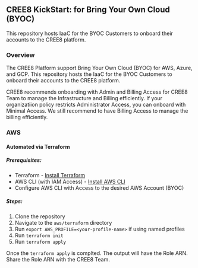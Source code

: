 ## CREE8 KickStart: for Bring Your Own Cloud (BYOC)

This repository hosts IaaC for the BYOC Customers to onboard their accounts to the CREE8 platform.

### Overview
The CREE8 Platform support Bring Your Own Cloud (BYOC) for AWS, Azure, and GCP. This repository hosts the IaaC for the BYOC Customers to onboard their accounts to the CREE8 platform.

CREE8 recommends onboarding with Admin and Billing Access for CREE8 Team to manage the Infrastructure and Billing efficiently. If your organizatiion policy restricts Administrator Access, you can onboard with Minimal Access. We still recommend to have Billing Access to manage the billing efficiently.

### AWS

#### Automated via Terraform

##### Prerequisites:
- Terraform - [Install Terraform](https://developer.hashicorp.com/terraform/downloads)
- AWS CLI (with IAM Access) - [Install AWS CLI](https://docs.aws.amazon.com/cli/latest/userguide/getting-started-install.html)
- Configure AWS CLI with Access to the desired AWS Account (BYOC)

##### Steps:
1. Clone the repository
2. Navigate to the `aws/terraform` directory
3. Run `export AWS_PROFILE=<your-profile-name>` if using named profiles
3. Run `terraform init`
4. Run `terraform apply`

Once the `terraform apply` is complted. The output will have the Role ARN. Share the Role ARN with the CREE8 Team.
